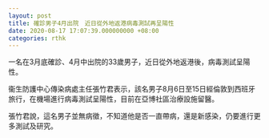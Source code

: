 ```yaml
---
layout: post
title: 確診男子4月出院　近日從外地返港病毒測試再呈陽性
date: 2020-08-17 17:07:39.000000000 +08:00
categories: rthk
---
```


一名在3月底確診、4月中出院的33歲男子，近日從外地返港後，病毒測試呈陽性。

衞生防護中心傳染病處主任張竹君表示，該名男子8月6日至15日經倫敦到西班牙旅行，在機場進行病毒測試呈陽性，目前在亞博社區治療設施留醫。

張竹君說，這名男子並無病徵，不知道他是否一直帶病，還是新感染，仍要進行更多測試及研究。
